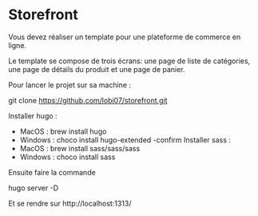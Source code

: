 # Storefront

Vous devez réaliser un template pour une plateforme de commerce en ligne.

Le template se compose de trois écrans: une page de liste de catégories, une page de détails du produit et une page de panier.

Pour lancer le projet sur sa machine :

git clone https://github.com/lobi07/storefront.git

Installer hugo : 
  - MacOS : brew install hugo
  - Windows : choco install hugo-extended -confirm
Installer sass : 
  - MacOS : brew install sass/sass/sass
  - Windows : choco install sass
  
Ensuite faire la commande

  hugo server -D
  
Et se rendre sur 
  http://localhost:1313/
